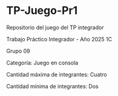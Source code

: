 

# TP-Juego-Pr1

Repositorio del juego del TP integrador

Trabajo Práctico Integrador - Año 2025 1C

Grupo 09

Categoría: Juego en consola

Cantidad máxima de integrantes: Cuatro

Cantidad mínima de integrantes: Dos







